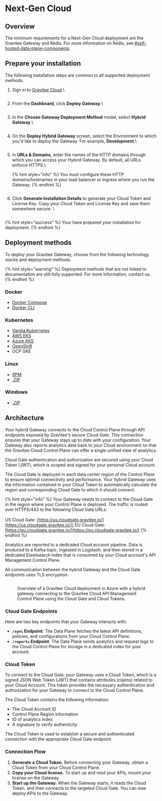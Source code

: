 # Next-Gen Cloud

## Overview

The minimum requirements for a Next-Gen Cloud deployment are the Gravitee Gateway and Redis. For more information on Redis, see [#self-hosted-data-plane-components](../#self-hosted-data-plane-components "mention").

## Prepare your installation

The following installation steps are common to all supported deployment methods.&#x20;

1.  Sign in to [Gravitee Cloud](https://cloud.gravitee.io/).\


    <figure><img src="../../.gitbook/assets/sign-in-to-gravitee-cloud.png" alt=""><figcaption></figcaption></figure>
2.  From the **Dashboard**, click **Deploy Gateway**.\


    <figure><img src="../../.gitbook/assets/5458CF8E-7FFE-4961-9EE5-761E3A3E75CB.jpeg" alt=""><figcaption></figcaption></figure>
3.  In the **Choose Gateway Deployment Method** modal, select **Hybrid Gateway**.\


    <figure><img src="../../.gitbook/assets/select-hybrid-gateway.png" alt=""><figcaption></figcaption></figure>
4.  On the **Deploy Hybrid Gateway** screen, select the Environment to which you'd like to deploy the Gateway. For example, **Development**.\


    <figure><img src="../../.gitbook/assets/select-environment.png" alt=""><figcaption></figcaption></figure>
5.  In **URLs & Domains**, enter the names of the HTTP domains through which you can access your Hybrid Gateway. By default, all URLs enforce HTTPS.\


    {% hint style="info" %}
    You must configure these HTTP domains/hostnames in your load balancer or ingress where you run the Gateway.
    {% endhint %}



    <figure><img src="../../.gitbook/assets/deploy-your-gateway (2).png" alt=""><figcaption></figcaption></figure>
6.  Click **Generate Installation Details** to generate your Cloud Token and License Key. Copy your Cloud Token and License Key and save them somewhere secure. \


    <figure><img src="../../.gitbook/assets/generate-installation-details.png" alt=""><figcaption></figcaption></figure>

{% hint style="success" %}
Your have prepared your installation for deployment.
{% endhint %}

## Deployment methods

To deploy your Gravitee Gateway, choose from the following technology stacks and deployment methods.

{% hint style="warning" %}
Deployment methods that are not linked to documentation are still fully supported. For more information, contact us.
{% endhint %}

### Docker

* [Docker Compose](docker/docker-compose.md)
* [Docker CLI](docker/docker-cli.md)

### Kubernetes

* [Vanilla Kubernetes](kubernetes/vanilla-kubernetes/)
* [AWS EKS](kubernetes/aws-eks.md)
* [Azure AKS](kubernetes/azure-aks.md)
* [OpenShift](kubernetes/openshift.md)
* GCP GKE

### Linux

* [RPM](rpm.md)
* [.ZIP](.zip.md)

### Windows

* [.ZIP](.zip.md)

## Architecture

Your hybrid Gateway connects to the Cloud Control Plane through API endpoints exposed by Gravitee's secure Cloud Gate. This connection ensures that your Gateway stays up to date with your configuration. Your Gateway also reports analytics data back to your Cloud environment so that the Gravitee Cloud Control Plane can offer a single unified view of analytics.

Cloud Gate authentication and authorization are secured using your Cloud Token (JWT), which is scoped and signed for your personal Cloud account.

The Cloud Gate is deployed in each data center region of the Control Plane to ensure optimal connectivity and performance. Your hybrid Gateway uses the information contained in your Cloud Token to automatically calculate the region and corresponding Cloud Gate to which it should connect.

{% hint style="info" %}
Your Gateway needs to connect to the Cloud Gate in the region where your Control Plane is deployed. The traffic is routed over HTTPS/443 to the following Cloud Gate URLs:\
\
US Cloud Gate: [https://us.cloudgate.gravitee.io/](https://us.cloudgate.gravitee.io/)\
EU Cloud Gate: [https://eu.cloudgate.gravitee.io/](https://eu.cloudgate.gravitee.io/)
{% endhint %}

Analytics are reported to a dedicated Cloud account pipeline. Data is produced to a Kafka topic, ingested in Logstash, and then stored in a dedicated Elastisearch index that is consumed by your Cloud account's API Management Control Plane.

All communication between the hybrid Gateway and the Cloud Gate endpoints uses TLS encryption.

<figure><img src="../../.gitbook/assets/image (302).png" alt=""><figcaption><p>Overview of a Gravitee Cloud deployment in Azure with a hybrid gateway connecting to the Gravitee Cloud API Management Control Plane using the Cloud Gate and Cloud Tokens.</p></figcaption></figure>

### Cloud Gate Endpoints

Here are two key endpoints that your Gateway interacts with:

* **`/sync` Endpoint**: The Data Plane fetches the latest API definitions, policies, and configurations from your Cloud Control Plane.
* **`/reports` Endpoint**: The Data Plane sends analytics and request logs to the Cloud Control Plane for storage in a dedicated index for your account.

### Cloud Token

To connect to the Cloud Gate, your Gateway uses a Cloud Token, which is a signed JSON Web Token (JWT) that contains attributes (claims) related to your Cloud Account. This token provides the necessary authentication and authorization for your Gateway to connect to the Cloud Control Plane.

The Cloud Token contains the following information:

* The Cloud Account ID
* Control Plane Region information
* ID of analytics index
* A signature to verify authenticity

The Cloud Token is used to establish a secure and authenticated connection with the appropriate Cloud Gate endpoint.

### Connection Flow

1. **Generate a Cloud Token.** Before connecting your Gateway, obtain a Cloud Token from your Cloud Control Plane.
2. **Copy your Cloud license.** To start up and read your APIs, mount your license on the Gateway.
3. **Start up the Gateway.** When the Gateway starts, it reads the Cloud Token, and then connects to the targeted Cloud Gate. You can now deploy APIs to the Gateway.
